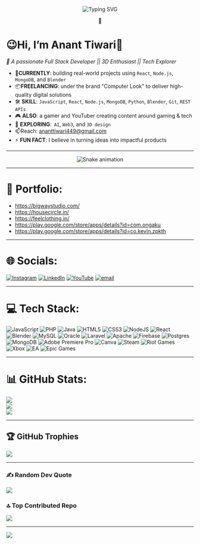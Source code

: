 
<p align="center">
  <img src="https://readme-typing-svg.demolab.com?font=Fira+Code&weight=500&pause=1000&color=BB00FF&center=true&vCenter=true&width=500&lines=HI+I'M+ANANT+TIWARI;A+FULL+STACK+DEV+%7C+3D+ENTHUSIAST+%7C+EXPLORER;WELCOME+TO+MY+ALTERNATIVE+REALITY" alt="Typing SVG" />
</p>
<p align="center">💜</p>

# 😉Hi, I’m Anant Tiwari🚀
 *🎯 A passionate Full Stack Developer || 3D Enthusiast || Tech Explorer*


- 💼**CURRENTLY**: building real-world projects using `React`, `Node.js`, `MongoDB`, and `Blender`  
- 📦**FREELANCING**: under the brand "Computer Look" to deliver high-quality digital solutions  
- 🛠️ **SKILL**: `JavaScript`, `React`, `Node.js`, `MongoDB`, `Python`, `Blender`, `Git`, `REST APIs`  
- 🎮 **ALSO**: a gamer and YouTuber creating content around gaming & tech
- 🌱 **EXPLORING**:` AI`, `Web3`, and `3D design`  
- 📫Reach: [ananttiwari449@gmail.com](mailto:ananttiwari449@gmail.com)
- ⚡ **FUN FACT**: I believe in turning ideas into impactful products

---

<div align="center">
  <img src="https://profile-readme-generator.com/assets/snake.svg" alt="Snake animation" />
</div>

---


# 📂 Portfolio:
-  https://bigwaystudio.com/
-  https://housecircle.in/
  -  https://feelclothing.in/
- https://play.google.com/store/apps/details?id=com.ongaku
- https://play.google.com/store/apps/details?id=co.kevin.zpkth

---

# 🌐 Socials:
[![Instagram](https://img.shields.io/badge/Instagram-%23E4405F.svg?logo=Instagram&logoColor=white)](https://instagram.com/maybeananttt) [![LinkedIn](https://img.shields.io/badge/LinkedIn-%230077B5.svg?logo=linkedin&logoColor=white)](https://linkedin.com/in/anant-tiwari-dev) [![YouTube](https://img.shields.io/badge/YouTube-%23FF0000.svg?logo=YouTube&logoColor=white)](https://youtube.com/@SpiritAmannn ) [![email](https://img.shields.io/badge/Email-D14836?logo=gmail&logoColor=white)](mailto:ananttiwari449@gmail.com) 

---

# 💻 Tech Stack:
![JavaScript](https://img.shields.io/badge/javascript-%23323330.svg?style=for-the-badge&logo=javascript&logoColor=%23F7DF1E) ![PHP](https://img.shields.io/badge/php-%23777BB4.svg?style=for-the-badge&logo=php&logoColor=white) ![Java](https://img.shields.io/badge/java-%23ED8B00.svg?style=for-the-badge&logo=openjdk&logoColor=white) ![HTML5](https://img.shields.io/badge/html5-%23E34F26.svg?style=for-the-badge&logo=html5&logoColor=white) ![CSS3](https://img.shields.io/badge/css3-%231572B6.svg?style=for-the-badge&logo=css3&logoColor=white) ![NodeJS](https://img.shields.io/badge/node.js-6DA55F?style=for-the-badge&logo=node.js&logoColor=white) ![React](https://img.shields.io/badge/react-%2320232a.svg?style=for-the-badge&logo=react&logoColor=%2361DAFB) ![Blender](https://img.shields.io/badge/blender-%23F5792A.svg?style=for-the-badge&logo=blender&logoColor=white) ![MySQL](https://img.shields.io/badge/mysql-4479A1.svg?style=for-the-badge&logo=mysql&logoColor=white) ![Oracle](https://img.shields.io/badge/Oracle-F80000?style=for-the-badge&logo=oracle&logoColor=white) ![Laravel](https://img.shields.io/badge/laravel-%23FF2D20.svg?style=for-the-badge&logo=laravel&logoColor=white) ![Apache](https://img.shields.io/badge/apache-%23D42029.svg?style=for-the-badge&logo=apache&logoColor=white) ![Firebase](https://img.shields.io/badge/firebase-a08021?style=for-the-badge&logo=firebase&logoColor=ffcd34) ![Postgres](https://img.shields.io/badge/postgres-%23316192.svg?style=for-the-badge&logo=postgresql&logoColor=white) ![MongoDB](https://img.shields.io/badge/MongoDB-%234ea94b.svg?style=for-the-badge&logo=mongodb&logoColor=white) ![Adobe Premiere Pro](https://img.shields.io/badge/Adobe%20Premiere%20Pro-9999FF.svg?style=for-the-badge&logo=Adobe%20Premiere%20Pro&logoColor=white) ![Canva](https://img.shields.io/badge/Canva-%2300C4CC.svg?style=for-the-badge&logo=Canva&logoColor=white) ![Steam](https://img.shields.io/badge/steam-%23000000.svg?style=for-the-badge&logo=steam&logoColor=white) ![Riot Games](https://img.shields.io/badge/riotgames-D32936.svg?style=for-the-badge&logo=riotgames&logoColor=white) ![Xbox](https://img.shields.io/badge/xbox-%23107C10.svg?style=for-the-badge&logo=xbox&logoColor=white) ![EA](https://img.shields.io/badge/ea-%23000000.svg?style=for-the-badge&logo=ea&logoColor=white) ![Epic Games](https://img.shields.io/badge/epicgames-%23313131.svg?style=for-the-badge&logo=epicgames&logoColor=white)

---

# 📊 GitHub Stats:
![](https://github-readme-stats.vercel.app/api?username=spiritaman&theme=midnight-purple&hide_border=false&include_all_commits=true&count_private=false)<br/>
![](https://nirzak-streak-stats.vercel.app/?user=spiritaman&theme=midnight-purple&hide_border=false)<br/>
![](https://github-readme-stats.vercel.app/api/top-langs/?username=spiritaman&theme=midnight-purple&hide_border=false&include_all_commits=true&count_private=false&layout=compact)

---

## 🏆 GitHub Trophies
![](https://github-profile-trophy.vercel.app/?username=spiritaman&theme=radical&no-frame=false&no-bg=true&margin-w=4)

---

### ✍️ Random Dev Quote
![](https://quotes-github-readme.vercel.app/api?type=horizontal&theme=radical)


### 🔝 Top Contributed Repo
![](https://github-contributor-stats.vercel.app/api?username=spiritaman&limit=5&theme=dark&combine_all_yearly_contributions=true)

---
[![](https://visitcount.itsvg.in/api?id=spiritaman&icon=0&color=0)](https://visitcount.itsvg.in)

<!-- Proudly created with GPRM ( https://gprm.itsvg.in ) -->
